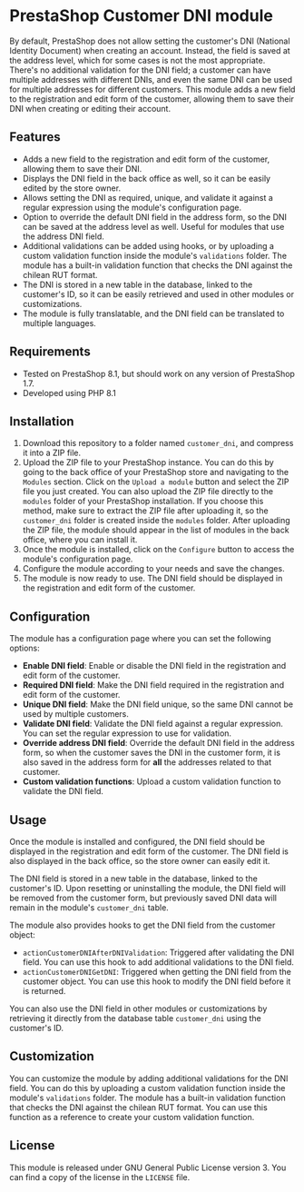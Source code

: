 # PrestaShop Customer DNI module

By default, PrestaShop does not allow setting the customer's DNI (National Identity Document) when creating an account.
Instead, the field is saved at the address level, which for some cases is not the most appropriate. There's no additional validation for the DNI field;
a customer can have multiple addresses with different DNIs, and even the same DNI can be used for multiple addresses for different customers. 
This module adds a new field to the registration and edit form of the customer, allowing them to save their DNI when creating or editing their account.

## Features

- Adds a new field to the registration and edit form of the customer, allowing them to save their DNI.
- Displays the DNI field in the back office as well, so it can be easily edited by the store owner.
- Allows setting the DNI as required, unique, and validate it against a regular expression using the module's configuration page.
- Option to override the default DNI field in the address form, so the DNI can be saved at the address level as well. Useful for modules that use the address DNI field.
- Additional validations can be added using hooks, or by uploading a custom validation function inside the module's `validations` folder. The module has a built-in validation function that checks the DNI against the chilean RUT format.
- The DNI is stored in a new table in the database, linked to the customer's ID, so it can be easily retrieved and used in other modules or customizations.
- The module is fully translatable, and the DNI field can be translated to multiple languages.

## Requirements

- Tested on PrestaShop 8.1, but should work on any version of PrestaShop 1.7.
- Developed using PHP 8.1

## Installation

1. Download this repository to a folder named `customer_dni`, and compress it into a ZIP file.
2. Upload the ZIP file to your PrestaShop instance. You can do this by going to the back office of your PrestaShop store and navigating to the `Modules` section.
Click on the `Upload a module` button and select the ZIP file you just created. You can also upload the ZIP file directly to the `modules` folder of your PrestaShop installation.
If you choose this method, make sure to extract the ZIP file after uploading it, so the `customer_dni` folder is created inside the `modules` folder.
After uploading the ZIP file, the module should appear in the list of modules in the back office, where you can install it.
4. Once the module is installed, click on the `Configure` button to access the module's configuration page.
5. Configure the module according to your needs and save the changes.
6. The module is now ready to use. The DNI field should be displayed in the registration and edit form of the customer.

## Configuration

The module has a configuration page where you can set the following options:

- **Enable DNI field**: Enable or disable the DNI field in the registration and edit form of the customer.
- **Required DNI field**: Make the DNI field required in the registration and edit form of the customer.
- **Unique DNI field**: Make the DNI field unique, so the same DNI cannot be used by multiple customers.
- **Validate DNI field**: Validate the DNI field against a regular expression. You can set the regular expression to use for validation.
- **Override address DNI field**: Override the default DNI field in the address form, so when the customer saves the DNI in the customer form, it is also saved in the address form for **all** the addresses related to that customer.
- **Custom validation functions**: Upload a custom validation function to validate the DNI field.

## Usage

Once the module is installed and configured, the DNI field should be displayed in the registration and edit form of the customer. The DNI field is also displayed in the back office, so the store owner can easily edit it.

The DNI field is stored in a new table in the database, linked to the customer's ID.
Upon resetting or uninstalling the module, the DNI field will be removed from the customer form, but previously saved DNI data will remain in the module's `customer_dni` table.

The module also provides hooks to get the DNI field from the customer object:

- `actionCustomerDNIAfterDNIValidation`: Triggered after validating the DNI field. You can use this hook to add additional validations to the DNI field.
- `actionCustomerDNIGetDNI`: Triggered when getting the DNI field from the customer object. You can use this hook to modify the DNI field before it is returned.

You can also use the DNI field in other modules or customizations by retrieving it directly from the database table `customer_dni` using the customer's ID.

## Customization

You can customize the module by adding additional validations for the DNI field. You can do this by uploading a custom validation function inside the module's `validations` folder. The module has a built-in validation function that checks the DNI against the chilean RUT format. You can use this function as a reference to create your custom validation function.


## License

This module is released under GNU General Public License version 3. You can find a copy of the license in the `LICENSE` file.